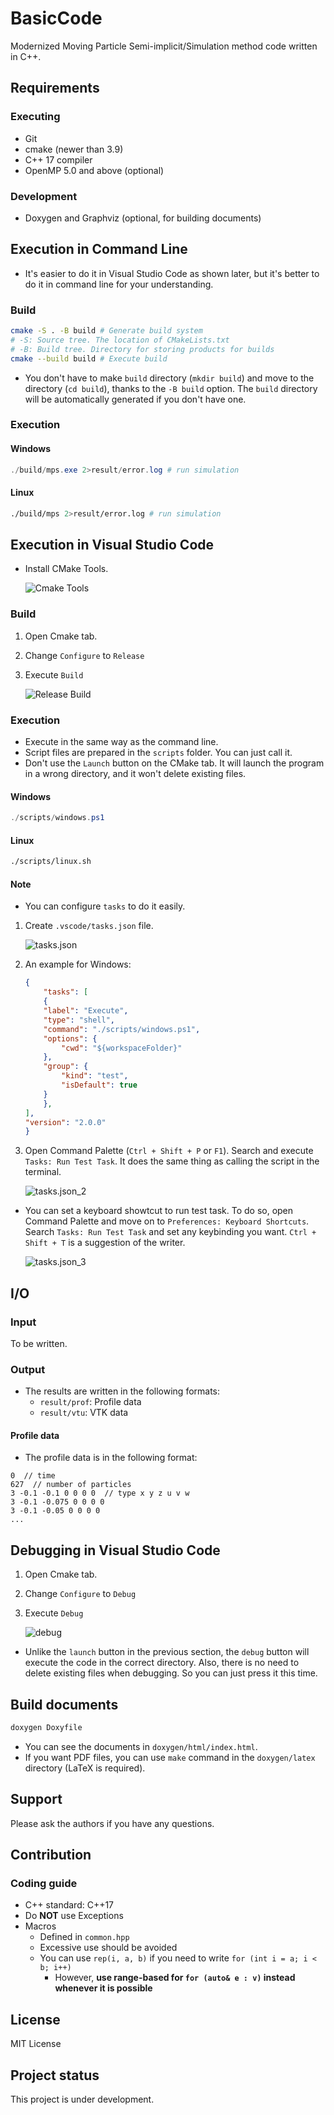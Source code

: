 # BasicCode

Modernized Moving Particle Semi-implicit/Simulation method code written in C++.

## Requirements
### Executing
- Git
- cmake (newer than 3.9)
- C++ 17 compiler
- OpenMP 5.0 and above (optional)

### Development
- Doxygen and Graphviz (optional, for building documents)

## Execution in Command Line
- It's easier to do it in Visual Studio Code as shown later, but it's better to do it in command line for your understanding.

### Build
```bash
cmake -S . -B build # Generate build system
# -S: Source tree. The location of CMakeLists.txt
# -B: Build tree. Directory for storing products for builds
cmake --build build # Execute build
```
- You don't have to make `build` directory (`mkdir build`) and move to the directory (`cd build`), thanks to the `-B build` option. The `build` directory will be automatically generated if you don't have one.

### Execution
#### Windows
```powershell
./build/mps.exe 2>result/error.log # run simulation
```

#### Linux
```bash
./build/mps 2>result/error.log # run simulation
```

## Execution in Visual Studio Code
- Install CMake Tools.

	![Cmake Tools](fig/CMake_Tools.png)

### Build
1. Open Cmake tab.
2. Change `Configure` to `Release`
3. Execute `Build`

	![Release Build](fig/release_build.png)

### Execution
- Execute in the same way as the command line.
- Script files are prepared in the `scripts` folder. You can just call it.
- Don't use the `Launch` button on the CMake tab. It will launch the program in a wrong directory, and it won't delete existing files.

#### Windows
```powershell
./scripts/windows.ps1
```

#### Linux
```sh
./scripts/linux.sh
```

#### Note
- You can configure `tasks` to do it easily.

1. Create `.vscode/tasks.json` file.

	![tasks.json](fig/tasks.png)

1. An example for Windows:
	```json
	{
		"tasks": [
    	{
      	"label": "Execute",
      	"type": "shell",
      	"command": "./scripts/windows.ps1",
      	"options": {
        	"cwd": "${workspaceFolder}"
      	},
      	"group": {
        	"kind": "test",
        	"isDefault": true
      	}
    	},
  	],
  	"version": "2.0.0"
	}
	```

1. Open Command Palette (`Ctrl + Shift + P` or `F1`). Search and execute `Tasks: Run Test Task`. It does the same thing as calling the script in the terminal.

	![tasks.json_2](fig/tasks_2.png)

- You can set a keyboard showtcut to run test task. To do so, open Command Palette and move on to `Preferences: Keyboard Shortcuts`. Search `Tasks: Run Test Task` and set any keybinding you want. `Ctrl + Shift + T` is a suggestion of the writer.

	![tasks.json_3](fig/tasks_3.png)

## I/O
### Input
To be written.

### Output
- The results are written in the following formats:
	- `result/prof`: Profile data
	- `result/vtu`: VTK data

#### Profile data
- The profile data is in the following format:

```prof
0  // time
627  // number of particles
3 -0.1 -0.1 0 0 0 0  // type x y z u v w
3 -0.1 -0.075 0 0 0 0
3 -0.1 -0.05 0 0 0 0
...
```


## Debugging in Visual Studio Code
1. Open Cmake tab.
2. Change `Configure` to `Debug`
3. Execute `Debug`

	![debug](fig/debug.png)

- Unlike the `launch` button in the previous section, the `debug` button will execute the code in the correct directory. Also, there is no need to delete existing files when debugging. So you can just press it this time.

<!--
### Build step
First, install dependencies.
```bash
git submodule update --init eigen
```
Second, configure cmake and build.
```bash
mkdir build
cd build
cmake -G "Unix Makefiles" .. # if you want to use other systems you chan change
make # for makefile
```

### Execution
```bash
mkdir -p result/prof # delete prof files
mkdir -p result/vtu # delete vtu files
./build/mps.exe 2>result/error.log # run simulation
```
`2>result/error.log` makes the standard error output to be written in the file named `result/error.log`.
Without it, both standartd output and standard error output would be displayed in the terminal.
!-->

## Build documents
```bash
doxygen Doxyfile
```
- You can see the documents in `doxygen/html/index.html`.
- If you want PDF files, you can use `make` command in the `doxygen/latex` directory (LaTeX is required).

## Support
Please ask the authors if you have any questions.


## Contribution
### Coding guide
- C++ standard: C++17
- Do **NOT** use Exceptions
- Macros
	- Defined in `common.hpp`
    - Excessive use should be avoided
	- You can use `rep(i, a, b)` if you need to write `for (int i = a; i < b; i++)`
		- However, **use range-based for `for (auto& e : v)` instead whenever it is possible**

## License
MIT License

## Project status
This project is under development.
